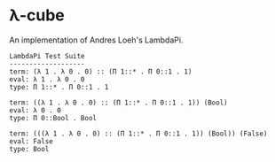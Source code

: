 # λ-cube
An implementation of Andres Loeh's LambdaPi.

```
LambdaPi Test Suite
-------------------
term: (λ 1 . λ 0 . 0) :: (Π 1::* . Π 0::1 . 1)
eval: λ 1 . λ 0 . 0
type: Π 1::* . Π 0::1 . 1

term: ((λ 1 . λ 0 . 0) :: (Π 1::* . Π 0::1 . 1)) (Bool)
eval: λ 0 . 0
type: Π 0::Bool . Bool

term: (((λ 1 . λ 0 . 0) :: (Π 1::* . Π 0::1 . 1)) (Bool)) (False)
eval: False
type: Bool
```
